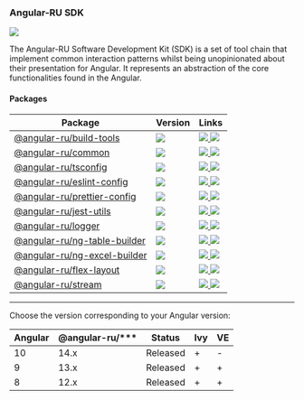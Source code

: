 ### Angular-RU SDK

[![](https://github.com/angular-ru/angular-ru-sdk/workflows/Angular-RU%20SDK%20CI/badge.svg)](https://github.com/Angular-RU/angular-ru-sdk/actions?query=workflow%3A%22Angular-RU+SDK+CI%22)

The Angular-RU Software Development Kit (SDK) is a set of tool chain that implement common interaction patterns whilst
being unopinionated about their presentation for Angular. It represents an abstraction of the core functionalities found
in the Angular.

#### Packages

<table>
   <thead>
      <tr>
         <th><b>Package</b></th>
         <th><b>Version</b></th>
         <th><b>Links</b></th>
      </tr>
   </thead>
   <tbody>
      <tr>
         <td>
            <a href="https://npmjs.com/package/@angular-ru/build-tools">
            @angular-ru/build-tools
            </a>
         </td>
         <td>
            <img src="https://img.shields.io/npm/v/%40angular-ru%2Fbuild-tools/latest.svg">
         </td>
         <td>
            <a href="https://npmjs.com/package/@angular-ru/build-tools">
            <img src="https://img.shields.io/npm/dw/@angular-ru/build-tools">
            </a>
            <a href="packages/build-tools/README.md">
            <img src="https://img.shields.io/badge/README--green.svg">
            </a>
         </td>
      </tr>
      <tr>
         <td>
            <a href="https://npmjs.com/package/@angular-ru/common">
            @angular-ru/common
            </a>
         </td>
         <td>
            <img src="https://img.shields.io/npm/v/%40angular-ru%2Fcommon/latest.svg">
         </td>
         <td>
            <a href="https://npmjs.com/package/@angular-ru/common">
            <img src="https://img.shields.io/npm/dw/@angular-ru/common">
            </a>
            <a href="packages/common/README.md">
            <img src="https://img.shields.io/badge/README--green.svg">
            </a>
         </td>
      </tr>
      <tr>
         <td>
            <a href="https://npmjs.com/package/@angular-ru/tsconfig">
            @angular-ru/tsconfig
            </a>
         </td>
         <td>
            <img src="https://img.shields.io/npm/v/%40angular-ru%2Ftsconfig/latest.svg">
         </td>
         <td>
            <a href="https://npmjs.com/package/@angular-ru/tsconfig">
            <img src="https://img.shields.io/npm/dw/@angular-ru/tsconfig">
            </a>
            <a href="packages/tsconfig/README.md">
            <img src="https://img.shields.io/badge/README--green.svg">
            </a>
         </td>
      </tr>
      <tr>
         <td>
            <a href="https://npmjs.com/package/@angular-ru/eslint-config">
            @angular-ru/eslint-config
            </a>
         </td>
         <td>
            <img src="https://img.shields.io/npm/v/%40angular-ru%2Feslint-config/latest.svg">
         </td>
         <td>
            <a href="https://npmjs.com/package/@angular-ru/eslint-config">
            <img src="https://img.shields.io/npm/dw/@angular-ru/jest-utils">
            </a>
            <a href="packages/eslint-config/README.md">
            <img src="https://img.shields.io/badge/README--green.svg">
            </a>
         </td>
      </tr>
      <tr>
         <td>
            <a href="https://npmjs.com/package/@angular-ru/prettier-config">
            @angular-ru/prettier-config
            </a>
         </td>
         <td>
            <img src="https://img.shields.io/npm/v/%40angular-ru%2Fprettier-config/latest.svg">
         </td>
         <td>
            <a href="https://npmjs.com/package/@angular-ru/prettier-config">
            <img src="https://img.shields.io/npm/dw/@angular-ru/prettier-config">
            </a>
            <a href="packages/prettier-config/README.md">
            <img src="https://img.shields.io/badge/README--green.svg">
            </a>
         </td>
      </tr>
      <tr>
         <td>
            <a href="https://npmjs.com/package/@angular-ru/jest-utils">
            @angular-ru/jest-utils
            </a>
         </td>
         <td>
            <img src="https://img.shields.io/npm/v/%40angular-ru%2Fjest-utils/latest.svg">
         </td>
         <td>
            <a href="https://npmjs.com/package/@angular-ru/jest-utils">
            <img src="https://img.shields.io/npm/dw/@angular-ru/jest-utils">
            </a>
            <a href="packages/jest-utils/README.md">
            <img src="https://img.shields.io/badge/README--green.svg">
            </a>
         </td>
      </tr>
      <tr>
         <td>
            <a href="https://npmjs.com/package/@angular-ru/logger">
            @angular-ru/logger
            </a>
         </td>
         <td>
            <img src="https://img.shields.io/npm/v/%40angular-ru%2Flogger/latest.svg">
         </td>
         <td>
            <a href="https://npmjs.com/package/@angular-ru/logger">
            <img src="https://img.shields.io/npm/dw/@angular-ru/logger">
            </a>
            <a href="packages/logger/README.md">
            <img src="https://img.shields.io/badge/README--green.svg">
            </a>
         </td>
      </tr>
      <tr>
         <td>
            <a href="https://npmjs.com/package/@angular-ru/ng-table-builder">
            @angular-ru/ng-table-builder
            </a>
         </td>
         <td>
            <img src="https://img.shields.io/npm/v/%40angular-ru%2Fng-table-builder/latest.svg">
         </td>
         <td>
            <a href="https://npmjs.com/package/@angular-ru/ng-table-builder">
            <img src="https://img.shields.io/npm/dw/@angular-ru/ng-table-builder">
            </a>
            <a href="packages/ng-table-builder/README.md">
            <img src="https://img.shields.io/badge/README--green.svg">
            </a>
         </td>
      </tr>
      <tr>
         <td>
            <a href="https://npmjs.com/package/@angular-ru/ng-excel-builder">
            @angular-ru/ng-excel-builder
            </a>
         </td>
         <td>
            <img src="https://img.shields.io/npm/v/%40angular-ru%2Fng-excel-builder/latest.svg">
         </td>
         <td>
            <a href="https://npmjs.com/package/@angular-ru/ng-excel-builder">
            <img src="https://img.shields.io/npm/dw/@angular-ru/ng-excel-builder">
            </a>
            <a href="packages/ng-excel-builder/README.md">
            <img src="https://img.shields.io/badge/README--green.svg">
            </a>
         </td>
      </tr>
      <tr>
         <td>
            <a href="https://npmjs.com/package/@angular-ru/flex-layout">
            @angular-ru/flex-layout
            </a>
         </td>
         <td>
            <img src="https://img.shields.io/npm/v/%40angular-ru%2Fflex-layout/latest.svg">
         </td>
         <td>
            <a href="https://npmjs.com/package/@angular-ru/flex-layout">
            <img src="https://img.shields.io/npm/dw/@angular-ru/flex-layout">
            </a>
            <a href="packages/flex-layout/README.md">
            <img src="https://img.shields.io/badge/README--green.svg">
            </a>
         </td>
      </tr>
      <tr>
         <td>
            <a href="https://npmjs.com/package/@angular-ru/stream">
            @angular-ru/stream
            </a>
         </td>
         <td>
            <img src="https://img.shields.io/npm/v/%40angular-ru%2Fstream/latest.svg">
         </td>
         <td>
            <a href="https://npmjs.com/package/@angular-ru/stream">
            <img src="https://img.shields.io/npm/dw/@angular-ru/stream">
            </a>
            <a href="packages/stream/README.md">
            <img src="https://img.shields.io/badge/README--green.svg">
            </a>
         </td>
      </tr>
   </tbody>
</table>

---

Choose the version corresponding to your Angular version:

| Angular | @angular-ru/\*\*\* | Status   | Ivy | VE  |
| ------- | ------------------ | -------- | --- | --- |
| 10      | 14.x               | Released | +   | -   |
| 9       | 13.x               | Released | +   | +   |
| 8       | 12.x               | Released | +   | +   |
